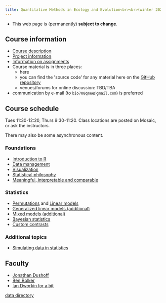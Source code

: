 ```yaml
---
title: Quantitative Methods in Ecology and Evolution<br><br>(winter 2024)
---
```


<!--- COMMENT
COMMENT -->

* This web page is (permanently) __subject to change__.

## Course information

- [Course description](admin/description.html)
- [Project information](admin/projects.html)
- [Information on assignments](admin/assignments.html)
- Course material is in three places:
   - here
   - you can find the 'source code' for any material here on the [GitHub repository](https://github.com/mac-theobio/QMEE)
   - venues/forums for online discussion: TBD/TBA
- communication by e-mail (to `bio708qmee@gmail.com`) is preferred

## Course schedule

Tues 11:30-12:20, Thurs 9:30-11:20. Class locations are posted on Mosaic, or ask the instructors.

There may also be some asynchronous content.

### Foundations

* [Introduction to R](topics/Introduction_to_R.html)
* [Data management](topics/Data_management.html) 
* [Visualization](topics/Visualization.html)
* [Statistical philosophy](topics/Statistical_philosophy.html)
* [Meaningful, interpretable and comparable](topics/MeaningInterpretCompare.html)

### Statistics

- [Permutations](topics/Permutations.html) and [Linear models](topics/Linear_models.html)
- [Generalized linear models (additional)](topics/Generalized_linear_models.html)
- [Mixed models (additional)](topics/Mixed_models.html)
- [Bayesian statistics](topics/Bayesian_statistics.html)
- [Custom contrasts](topics/Contrasts.html)

### Additional topics

- [Simulating data in statistics](topics/Simulations.html) 

<!-- COMMENT

 TBD/TBA
- [Multivariate responses](Multivariate_responses.html)
- [Linear model parameters] (parameters.html) [Probably covered in LM topic now? 2024 Mar 19 (Tue)]
- [Penalized regression] (penalized.html)

-->

## Faculty

-   [Jonathan Dushoff](http://www.biology.mcmaster.ca/dushoff/)
-   [Ben Bolker](http://www.math.mcmaster.ca/~bolker/)
-   [Ian Dworkin for a bit](https://dworkinlab.github.io/)

[data directory](data/index.html)
